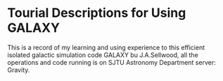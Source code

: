 # Tourial Descriptions for Using GALAXY
This is a record of my learning and using experience to this efficient isolated galactic simulation code GALAXY bu J.A.Sellwood, all the operations and code running is on SJTU Astronomy Department server: Gravity.

